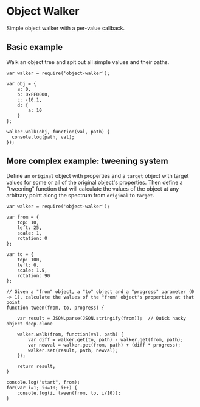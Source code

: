 # Object Walker

Simple object walker with a per-value callback.

## Basic example

Walk an object tree and spit out all simple values and their paths.

    var walker = require('object-walker');

    var obj = {
		a: 0,
		b: 0xFF0000,
		c: -10.1,
		d: {
			a: 10
		}
	};

    walker.walk(obj, function(val, path) {
      console.log(path, val);
    });

## More complex example: tweening system

Define an `original` object with properties and a `target` object with target values for some or all of the original object's properties.  Then define a "tweening" function that will calculate the values of the object at any arbitrary point along the spectrum from `original` to `target`.

    var walker = require('object-walker');

    var from = {
		top: 10,
		left: 25,
		scale: 1,
		rotation: 0
	};

	var to = {
		top: 100,
		left: 0,
		scale: 1.5,
		rotation: 90
	};

	// Given a "from" object, a "to" object and a "progress" parameter (0 -> 1), calculate the values of the "from" object's properties at that point
	function tween(from, to, progress) {

		var result = JSON.parse(JSON.stringify(from));	// Quick hacky object deep-clone

		walker.walk(from, function(val, path) {
			var diff = walker.get(to, path) - walker.get(from, path);
			var newval = walker.get(from, path) + (diff * progress);
			walker.set(result, path, newval);
		});

		return result;
	}

	console.log("start", from);
	for(var i=1; i<=10; i++) {
		console.log(i, tween(from, to, i/10));
	}